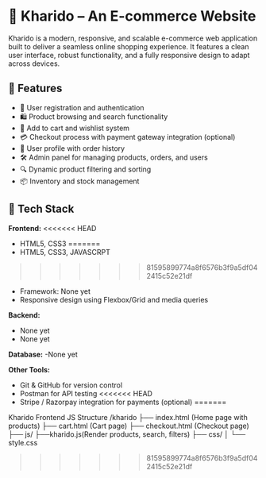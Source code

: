 # 🛒 Kharido – An E-commerce Website

Kharido is a modern, responsive, and scalable e-commerce web application built to deliver a seamless online shopping experience. It features a clean user interface, robust functionality, and a fully responsive design to adapt across devices.

## 🚀 Features

- 🧾 User registration and authentication
- 🛍️ Product browsing and search functionality
- 🛒 Add to cart and wishlist system
- 💳 Checkout process with payment gateway integration (optional)
- 👤 User profile with order history
- 🛠️ Admin panel for managing products, orders, and users
- 🔍 Dynamic product filtering and sorting
- 📦 Inventory and stock management

## 🧱 Tech Stack

**Frontend:**
<<<<<<< HEAD
- HTML5, CSS3
=======
- HTML5, CSS3, JAVASCRPT
>>>>>>> 81595899774a8f6576b3f9a5df042415c52e21df
- Framework: None yet
- Responsive design using Flexbox/Grid and media queries

**Backend:**
- None yet
- None yet

**Database:**
-None yet

**Other Tools:**
- Git & GitHub for version control
- Postman for API testing
<<<<<<< HEAD
- Stripe / Razorpay integration for payments (optional)
=======
 
Kharido Frontend JS Structure
/kharido
 ├── index.html      (Home page with products)
 ├── cart.html       (Cart page)
 ├── checkout.html   (Checkout page)
 ├── js/
 ├──kharido.js(Render products, search, filters)
 ├── css/
 │    └── style.css
>>>>>>> 81595899774a8f6576b3f9a5df042415c52e21df


